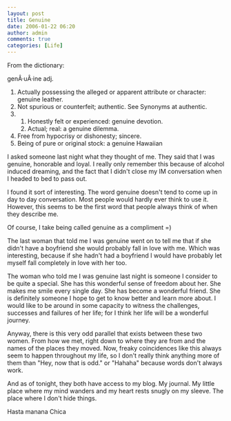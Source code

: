 ```yaml
---
layout: post
title: Genuine
date: 2006-01-22 06:20
author: admin
comments: true
categories: [Life]
---
```

From the dictionary:

genÂ·uÂ·ine
adj.

   1. Actually possessing the alleged or apparent attribute or character: genuine leather.
   2. Not spurious or counterfeit; authentic. See Synonyms at authentic.
   3.
         1. Honestly felt or experienced: genuine devotion.
         2. Actual; real: a genuine dilemma.
   4. Free from hypocrisy or dishonesty; sincere.
   5. Being of pure or original stock: a genuine Hawaiian

I asked someone last night what they thought of me.  They said that I was genuine, honorable and loyal.  I really only remember this because of alcohol induced dreaming, and the fact that I didn&apos;t close my IM conversation when I headed to bed to pass out.

I found it sort of interesting.  The word genuine doesn&apos;t tend to come up in day to day conversation.  Most people would hardly ever think to use it.  However, this seems to be the first word that people always think of when they describe me.

Of course, I take being called genuine as a compliment =)  

The last woman that told me I was genuine went on to tell me that if she didn&apos;t have a boyfriend she would probably fall in love with me.  Which was interesting, because if she hadn&apos;t had a boyfriend I would have probably let myself fall completely in love with her too.

The woman who told me I was genuine last night is someone I consider to be quite a special.  She has this wonderful sense of freedom about her.  She makes me smile every single day.  She has become a wonderful friend.  She is definitely someone I hope to get to know better and learn more about.  I would like to be around in some capacity to witness the challenges, successes and failures of her life; for I think her life will be a wonderful journey.

Anyway, there is this very odd parallel that exists between these two women.  From how we met, right down to where they are from and the names of the places they moved.  Now, freaky coincidences like this always seem to happen throughout my life, so I don&apos;t really think anything more of them than "Hey, now that is odd."  or "Hahaha" because words don&apos;t always work.

And as of tonight, they both have access to my blog.  My journal.  My little place where my mind wanders and my heart rests snugly on my sleeve.  The place where I don&apos;t hide things.

Hasta manana Chica
